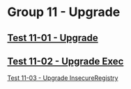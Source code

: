 Group 11 - Upgrade
=======


[Test 11-01 - Upgrade](11-01-Upgrade.md)
-
[Test 11-02 - Upgrade Exec](11-02-Upgrade-Exec.md)
-
[Test 11-03 - Upgrade InsecureRegistry](11-03-Upgrade-InsecureRegistry.md)
